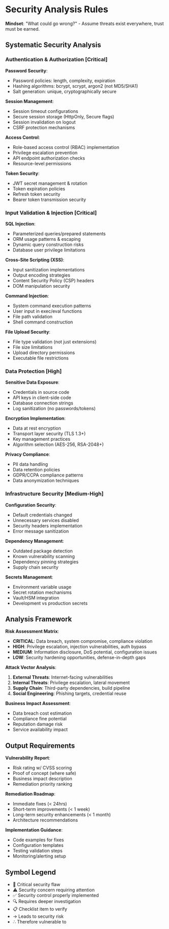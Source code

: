 # Security Analysis Rules

**Mindset**: "What could go wrong?" - Assume threats exist everywhere, trust must be earned.


## Systematic Security Analysis

### **Authentication & Authorization [Critical]**
**Password Security**:
- Password policies: length, complexity, expiration
- Hashing algorithms: bcrypt, scrypt, argon2 (not MD5/SHA1)
- Salt generation: unique, cryptographically secure

**Session Management**:
- Session timeout configurations
- Secure session storage (HttpOnly, Secure flags)
- Session invalidation on logout
- CSRF protection mechanisms

**Access Control**:
- Role-based access control (RBAC) implementation
- Privilege escalation prevention
- API endpoint authorization checks
- Resource-level permissions

**Token Security**:
- JWT secret management & rotation
- Token expiration policies
- Refresh token security
- Bearer token transmission security

### **Input Validation & Injection [Critical]**
**SQL Injection**:
- Parameterized queries/prepared statements
- ORM usage patterns & escaping
- Dynamic query construction risks
- Database user privilege limitations

**Cross-Site Scripting (XSS)**:
- Input sanitization implementations
- Output encoding strategies
- Content Security Policy (CSP) headers
- DOM manipulation security

**Command Injection**:
- System command execution patterns
- User input in exec/eval functions
- File path validation
- Shell command construction

**File Upload Security**:
- File type validation (not just extensions)
- File size limitations
- Upload directory permissions
- Executable file restrictions

### **Data Protection [High]**
**Sensitive Data Exposure**:
- Credentials in source code
- API keys in client-side code
- Database connection strings
- Log sanitization (no passwords/tokens)

**Encryption Implementation**:
- Data at rest encryption
- Transport layer security (TLS 1.3+)
- Key management practices
- Algorithm selection (AES-256, RSA-2048+)

**Privacy Compliance**:
- PII data handling
- Data retention policies
- GDPR/CCPA compliance patterns
- Data anonymization techniques

### **Infrastructure Security [Medium-High]**
**Configuration Security**:
- Default credentials changed
- Unnecessary services disabled
- Security headers implementation
- Error message sanitization

**Dependency Management**:
- Outdated package detection
- Known vulnerability scanning
- Dependency pinning strategies
- Supply chain security

**Secrets Management**:
- Environment variable usage
- Secret rotation mechanisms
- Vault/HSM integration
- Development vs production secrets

## Analysis Framework

**Risk Assessment Matrix**:
- **CRITICAL**: Data breach, system compromise, compliance violation
- **HIGH**: Privilege escalation, injection vulnerabilities, auth bypass
- **MEDIUM**: Information disclosure, DoS potential, configuration issues  
- **LOW**: Security hardening opportunities, defense-in-depth gaps

**Attack Vector Analysis**:
1. **External Threats**: Internet-facing vulnerabilities
2. **Internal Threats**: Privilege escalation, lateral movement
3. **Supply Chain**: Third-party dependencies, build pipeline
4. **Social Engineering**: Phishing targets, credential reuse

**Business Impact Assessment**:
- Data breach cost estimation
- Compliance fine potential
- Reputation damage risk
- Service availability impact

## Output Requirements

**Vulnerability Report**:
- Risk rating w/ CVSS scoring
- Proof of concept (where safe)
- Business impact description
- Remediation priority ranking

**Remediation Roadmap**:
- Immediate fixes (< 24hrs)
- Short-term improvements (< 1 week)
- Long-term security enhancements (< 1 month)
- Architecture recommendations

**Implementation Guidance**:
- Code examples for fixes
- Configuration templates
- Testing validation steps
- Monitoring/alerting setup

## Symbol Legend
- 🚨 Critical security flaw
- ⚠ Security concern requiring attention  
- ✅ Security control properly implemented
- 🔍 Requires deeper investigation
- 📋 Checklist item to verify
- → Leads to security risk
- ∴ Therefore vulnerable to
